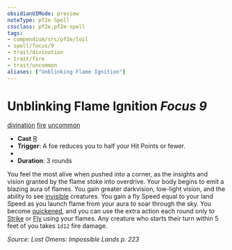```yaml
---
obsidianUIMode: preview
noteType: pf2e-Spell
cssclass: pf2e,pf2e-spell
tags:
- compendium/src/pf2e/loil
- spell/focus/9
- trait/divination
- trait/fire
- trait/uncommon
aliases: ["Unblinking Flame Ignition"]
---
```

# Unblinking Flame Ignition *Focus 9*   
[divination](rules/traits/divination.md "Divination School Trait")  [fire](rules/traits/fire.md "Fire Energy & Element Trait")  [uncommon](rules/traits/uncommon.md "Uncommon Rarity Trait")  

- **Cast** [R](rules/core-rulebook/chapter-9-playing-the-game.md#Actions "Reaction") 
- **Trigger**: A foe reduces you to half your Hit Points or fewer.
- 
- **Duration**: 3 rounds

You feel the most alive when pushed into a corner, as the insights and vision granted by the flame stoke into overdrive. Your body begins to emit a blazing aura of flames. You gain greater darkvision, low-light vision, and the ability to see [invisible](rules/conditions.md#Invisible) creatures. You gain a fly Speed equal to your land Speed as you launch flame from your aura to soar through the sky. You become [quickened](rules/conditions.md#Quickened), and you can use the extra action each round only to [Strike](rules/actions/strike.md) or [Fly](rules/actions/fly.md) using your flames. Any creature who starts their turn within 5 feet of you takes `1d12` fire damage.

*Source: Lost Omens: Impossible Lands p. 223*
